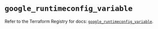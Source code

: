 # `google_runtimeconfig_variable`

Refer to the Terraform Registry for docs: [`google_runtimeconfig_variable`](https://registry.terraform.io/providers/hashicorp/google-beta/5.35.0/docs/resources/google_runtimeconfig_variable).
